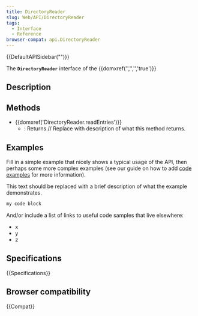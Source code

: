```yaml
---
title: DirectoryReader
slug: Web/API/DirectoryReader
tags:
  - Interface
  - Reference
browser-compat: api.DirectoryReader
---
```

{{DefaultAPISidebar("")}}

The **`DirectoryReader`** interface of the {{domxref('','','','true')}} 

## Description

 





## Methods

- {{domxref('DirectoryReader.readEntries')}}
  - : Returns // Replace with description of what this method returns.

## Examples

Fill in a simple example that nicely shows a typical usage of the API, then perhaps some more complex examples (see our guide on how to add [code examples](/en-US/docs/MDN/Contribute/Structures/Code_examples) for more information).

This text should be replaced with a brief description of what the example demonstrates.

```js
my code block
```

And/or include a list of links to useful code samples that live elsewhere:

*   x
*   y
*   z

## Specifications

{{Specifications}}

## Browser compatibility

{{Compat}}

